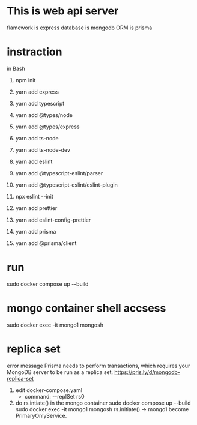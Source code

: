 # This is web api server
 flamework is express
 database is mongodb
 ORM is prisma

# instraction
in Bash
 1. npm init
 2. yarn add express
 3. yarn add typescript
 4. yarn add @types/node
 5. yarn add @types/express
 6. yarn add ts-node
 7. yarn add ts-node-dev

 8. yarn add eslint
 9. yarn add @typescript-eslint/parser
 10. yarn add @typescript-eslint/eslint-plugin
 11. npx eslint --init
 12. yarn add prettier
 13. yarn add eslint-config-prettier

 14. yarn add prisma
 15. yarn add @prisma/client


# run
 sudo docker compose up --build

# mongo container shell accsess
 sudo docker exec -it mongo1 mongosh

# replica set 

 error message
 Prisma needs to perform transactions, which requires your MongoDB server to be run as a replica set. https://pris.ly/d/mongodb-replica-set

 1. edit docker-compose.yaml
    +   command: --replSet rs0
 2. do rs.intiate() in the mongo container
     sudo docker compose up --build
     sudo docker exec -it mongo1 mongosh
     rs.initiate()
     -> mongo1 become PrimaryOnlyService. 





 